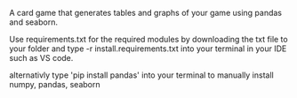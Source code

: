 A card game that generates tables and graphs of your game using pandas and seaborn.

Use requirements.txt for the required modules by downloading the txt file to your folder and type -r install.requirements.txt into your terminal in your IDE such as VS code.

alternativly type 'pip install pandas' into your terminal 
to manually install numpy, pandas, seaborn
